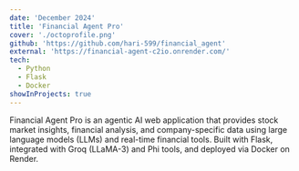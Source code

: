 ```yaml
---
date: 'December 2024'
title: 'Financial Agent Pro'
cover: './octoprofile.png'
github: 'https://github.com/hari-599/financial_agent'
external: 'https://financial-agent-c2io.onrender.com/'
tech:
  - Python
  - Flask
  - Docker
showInProjects: true
---
```


Financial Agent Pro is an agentic AI web application that provides stock market insights, financial analysis, and company-specific data using large language models (LLMs) and real-time financial tools. Built with Flask, integrated with Groq (LLaMA-3) and Phi tools, and deployed via Docker on Render.